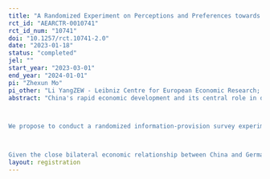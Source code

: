 ```yaml
---
title: "A Randomized Experiment on Perceptions and Preferences towards Chinese Foreign Investments in Germany"
rct_id: "AEARCTR-0010741"
rct_id_num: "10741"
doi: "10.1257/rct.10741-2.0"
date: "2023-01-18"
status: "completed"
jel: ""
start_year: "2023-03-01"
end_year: "2024-01-01"
pi: "Zhexun Mo"
pi_other: "Li YangZEW - Leibniz Centre for European Economic Research; Carsten SchröderDIW Berlin; Katharina KaeppelParis School of Economics; Ecole des Hautes Etudes en Sciences Sociales"
abstract: "China's rapid economic development and its central role in driving globalization have significantly expanded its economic ties with the European Union (EU) over the past few decades. However, in recent years, geopolitical tensions have raised concerns within the EU about whether to further strengthen investment ties with China. This project focuses on a crucial aspect of these economic relations: Foreign Direct Investments (FDI) between China and Germany, one of China's largest investment partners within the EU.

We propose to conduct a randomized information-provision survey experiment to gauge the German public’s opinions on inward Chinese FDIs in Germany. This study will first investigate whether there are significant misperceptions among the German public regarding the actual figures and current status of Chinese FDIs in Germany. Secondly, we will examine the contrasting causal effects of negative and positive narratives about Chinese FDIs versus factual information of Chinese FDIs in Germany on shaping preferences towards these investments.

Given the close bilateral economic relationship between China and Germany, it is equally important to understand Chinese perceptions of German investments. Therefore, we will conduct an auxiliary survey experiment in China to measure the Chinese public's attitudes towards German FDIs in China. Given the relatively favorable portrayal of German investments in China, we aim to observe if there is a significant discrepancy in mutual perceptions of the economic benefits or threats posed by each other."
layout: registration
---
```


